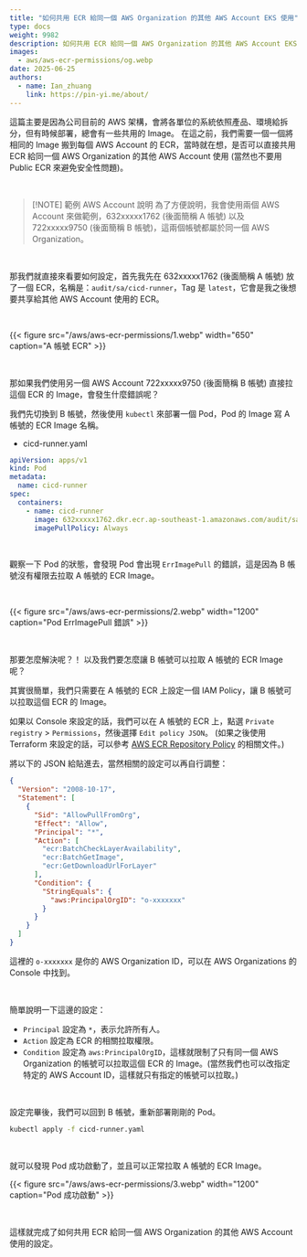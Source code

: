 ```yaml
---
title: "如何共用 ECR 給同一個 AWS Organization 的其他 AWS Account EKS 使用"
type: docs
weight: 9982
description: 如何共用 ECR 給同一個 AWS Organization 的其他 AWS Account EKS 使用
images:
  - aws/aws-ecr-permissions/og.webp
date: 2025-06-25
authors:
  - name: Ian_zhuang
    link: https://pin-yi.me/about/
---
```


這篇主要是因為公司目前的 AWS 架構，會將各單位的系統依照產品、環境給拆分，但有時候部署，總會有一些共用的 Image。
在這之前，我們需要一個一個將相同的 Image 搬到每個 AWS Account 的 ECR，當時就在想，是否可以直接共用 ECR 給同一個 AWS Organization 的其他 AWS Account 使用 (當然也不要用 Public ECR 來避免安全性問題)。

<br>

> [!NOTE] 範例 AWS Account 說明
>為了方便說明，我會使用兩個 AWS Account 來做範例，632xxxxx1762 (後面簡稱 A 帳號) 以及 722xxxxx9750 (後面簡稱 B 帳號)，這兩個帳號都屬於同一個 AWS Organization。

<br>

那我們就直接來看要如何設定，首先我先在 632xxxxx1762 (後面簡稱 A 帳號) 放了一個 ECR，名稱是：`audit/sa/cicd-runner`，Tag 是 `latest`，它會是我之後想要共享給其他 AWS Account 使用的 ECR。

<br>

{{< figure src="/aws/aws-ecr-permissions/1.webp" width="650" caption="A 帳號 ECR" >}}

<br>

那如果我們使用另一個 AWS Account 722xxxxx9750 (後面簡稱 B 帳號) 直接拉這個 ECR 的 Image，會發生什麼錯誤呢？

我們先切換到 B 帳號，然後使用 `kubectl` 來部署一個 Pod，Pod 的 Image 寫 A 帳號的 ECR Image 名稱。

- cicd-runner.yaml

```yaml
apiVersion: apps/v1
kind: Pod
metadata:
  name: cicd-runner
spec:
  containers:
    - name: cicd-runner
      image: 632xxxxx1762.dkr.ecr.ap-southeast-1.amazonaws.com/audit/sa/cicd-runner:latest
      imagePullPolicy: Always
```

<br>

觀察一下 Pod 的狀態，會發現 Pod 會出現 `ErrImagePull` 的錯誤，這是因為 B 帳號沒有權限去拉取 A 帳號的 ECR Image。

<br>

{{< figure src="/aws/aws-ecr-permissions/2.webp" width="1200" caption="Pod ErrImagePull 錯誤" >}}

<br>

那要怎麼解決呢？！
以及我們要怎麼讓 B 帳號可以拉取 A 帳號的 ECR Image 呢？

其實很簡單，我們只需要在 A 帳號的 ECR 上設定一個 IAM Policy，讓 B 帳號可以拉取這個 ECR 的 Image。

如果以 Console 來設定的話，我們可以在 A 帳號的 ECR 上，點選 `Private registry` > `Permissions`，然後選擇 `Edit policy JSON`。
(如果之後使用 Terraform 來設定的話，可以參考 [AWS ECR Repository Policy](https://registry.terraform.io/providers/hashicorp/aws/latest/docs/resources/ecr_repository_policy) 的相關文件。)

將以下的 JSON 給貼進去，當然相關的設定可以再自行調整：

```json
{
  "Version": "2008-10-17",
  "Statement": [
    {
      "Sid": "AllowPullFromOrg",
      "Effect": "Allow",
      "Principal": "*",
      "Action": [
        "ecr:BatchCheckLayerAvailability",
        "ecr:BatchGetImage",
        "ecr:GetDownloadUrlForLayer"
      ],
      "Condition": {
        "StringEquals": {
          "aws:PrincipalOrgID": "o-xxxxxxx"
        }
      }
    }
  ]
}
```

這裡的 `o-xxxxxxx` 是你的 AWS Organization ID，可以在 AWS Organizations 的 Console 中找到。

<br>

簡單說明一下這邊的設定：
- `Principal` 設定為 `*`，表示允許所有人。
- `Action` 設定為 ECR 的相關拉取權限。
- `Condition` 設定為 `aws:PrincipalOrgID`，這樣就限制了只有同一個 AWS Organization 的帳號可以拉取這個 ECR 的 Image。(當然我們也可以改指定特定的 AWS Account ID，這樣就只有指定的帳號可以拉取。)

<br>

設定完畢後，我們可以回到 B 帳號，重新部署剛剛的 Pod。

```bash
kubectl apply -f cicd-runner.yaml
```

<br>

就可以發現 Pod 成功啟動了，並且可以正常拉取 A 帳號的 ECR Image。

{{< figure src="/aws/aws-ecr-permissions/3.webp" width="1200" caption="Pod 成功啟動" >}}

<br>

這樣就完成了如何共用 ECR 給同一個 AWS Organization 的其他 AWS Account 使用的設定。